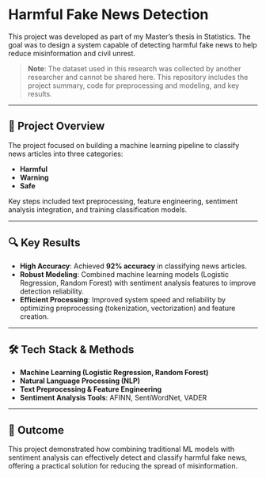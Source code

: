 # Harmful Fake News Detection

This project was developed as part of my Master’s thesis in Statistics. The goal was to design a system capable of detecting harmful fake news to help reduce misinformation and civil unrest.

> **Note**: The dataset used in this research was collected by another researcher and cannot be shared here. This repository includes the project summary, code for preprocessing and modeling, and key results.

---

## 📌 Project Overview

The project focused on building a machine learning pipeline to classify news articles into three categories:

* **Harmful**
* **Warning**
* **Safe**

Key steps included text preprocessing, feature engineering, sentiment analysis integration, and training classification models.

---

## 🔍 Key Results

* **High Accuracy**: Achieved **92% accuracy** in classifying news articles.
* **Robust Modeling**: Combined machine learning models (Logistic Regression, Random Forest) with sentiment analysis features to improve detection reliability.
* **Efficient Processing**: Improved system speed and reliability by optimizing preprocessing (tokenization, vectorization) and feature creation.

---

## 🛠️ Tech Stack & Methods

* **Machine Learning (Logistic Regression, Random Forest)**
* **Natural Language Processing (NLP)**
* **Text Preprocessing & Feature Engineering**
* **Sentiment Analysis Tools**: AFINN, SentiWordNet, VADER

---

## 🚀 Outcome

This project demonstrated how combining traditional ML models with sentiment analysis can effectively detect and classify harmful fake news, offering a practical solution for reducing the spread of misinformation.
